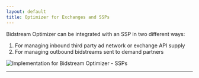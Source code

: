 ```yaml
---
layout: default
title: Optimizer for Exchanges and SSPs
---
```


Bidstream Optimizer can be integrated with an SSP in two different ways:

1. For managing inbound third party ad network or exchange API supply
1. For managing outbound bidstreams sent to demand partners

![Implementation for Bidstream Optimizer - SSPs](https://docs.google.com/drawings/d/1-tbcsTDbvZVz3wvYNMcz3EQNftsa8R6bUHTmjVTsOkg/pub?w=807&h=361)


-----

